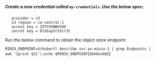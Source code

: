 </br>

##### Create a new credential called `my-credentials`.  Use the below spec:

       provider = s3
       s3 region = ca-central-1
       access key = ZZYYXXWWVVUU  
       secret key = 0ldSup3rS3cr3t


Run the below command to obtain the object store endpoint:

`MINIO_ENDPOINT=$(kubectl describe svc px-minio-1 | grep Endpoints | awk '{print $2}');echo $MINIO_ENDPOINT`{{execute}}
